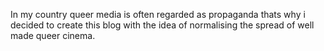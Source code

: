 In my country queer media is often regarded as propaganda thats why i decided to create this blog with the idea of normalising the spread of well made queer cinema.
